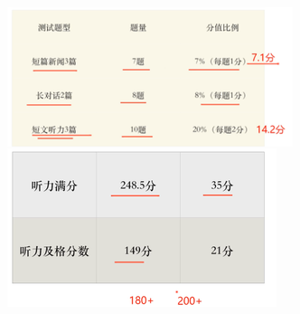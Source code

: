 



<img src="assets/image-20231109110206099-1699498935080-1.png" alt="image-20231109110206099" style="zoom: 50%;" />



<img src="assets/image-20231109110212248.png" alt="image-20231109110212248" style="zoom: 50%;" />